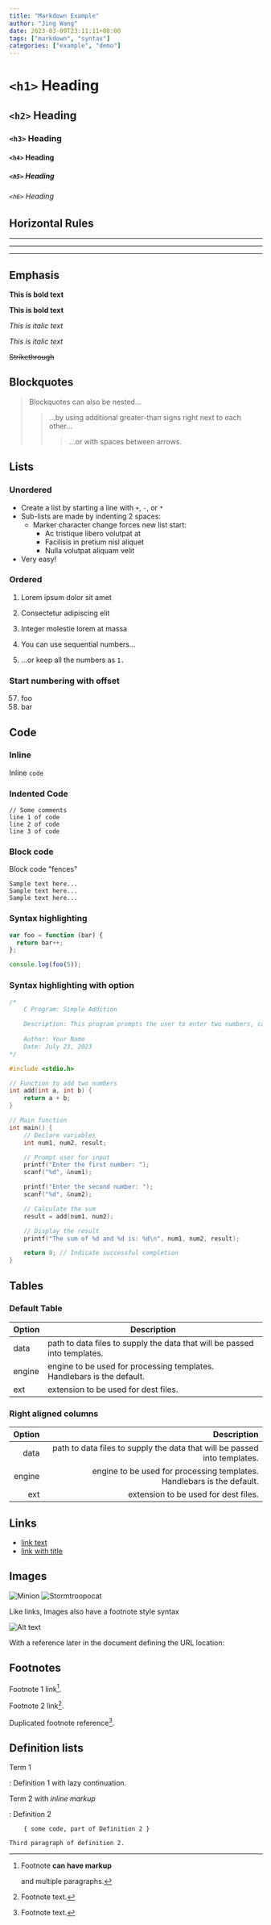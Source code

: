 ```yaml
---
title: "Markdown Example"
author: "Jing Wang"
date: 2023-03-09T23:11:11+08:00
tags: ["markdown", "syntax"]
categories: ["example", "demo"]
---
```


# `<h1>` Heading

## `<h2>` Heading

### `<h3>` Heading

#### `<h4>` Heading

##### `<h5>` Heading

###### `<h6>` Heading

## Horizontal Rules

___

---

***

## Emphasis

**This is bold text**

**This is bold text**

*This is italic text*

*This is italic text*

~~Strikethrough~~

## Blockquotes

> Blockquotes can also be nested...
>> ...by using additional greater-than signs right next to each other...
> > > ...or with spaces between arrows.

## Lists

### Unordered

+ Create a list by starting a line with `+`, `-`, or `*`
+ Sub-lists are made by indenting 2 spaces:
  + Marker character change forces new list start:
    + Ac tristique libero volutpat at
    + Facilisis in pretium nisl aliquet
    + Nulla volutpat aliquam velit
+ Very easy!

### Ordered

1. Lorem ipsum dolor sit amet
2. Consectetur adipiscing elit
3. Integer molestie lorem at massa

1. You can use sequential numbers...
1. ...or keep all the numbers as `1.`

### Start numbering with offset

57. foo
1. bar

## Code

### Inline

Inline `code`

### Indented Code

    // Some comments
    line 1 of code
    line 2 of code
    line 3 of code

### Block code

Block code "fences"

```
Sample text here...
Sample text here...
Sample text here...
```

### Syntax highlighting

``` js
var foo = function (bar) {
  return bar++;
};

console.log(foo(5));
```

### Syntax highlighting with option

```c {linenos=table,hl_lines=["23-24","26-27",33],linenostart=20}
/*
    C Program: Simple Addition

    Description: This program prompts the user to enter two numbers, calculates their sum, and prints the result.
    
    Author: Your Name
    Date: July 23, 2023
*/

#include <stdio.h>

// Function to add two numbers
int add(int a, int b) {
    return a + b;
}

// Main function
int main() {
    // Declare variables
    int num1, num2, result;

    // Prompt user for input
    printf("Enter the first number: ");
    scanf("%d", &num1);

    printf("Enter the second number: ");
    scanf("%d", &num2);

    // Calculate the sum
    result = add(num1, num2);

    // Display the result
    printf("The sum of %d and %d is: %d\n", num1, num2, result);

    return 0; // Indicate successful completion
}
```

## Tables

### Default Table

| Option | Description                                                               |
| ------ | ------------------------------------------------------------------------- |
| data   | path to data files to supply the data that will be passed into templates. |
| engine | engine to be used for processing templates. Handlebars is the default.    |
| ext    | extension to be used for dest files.                                      |

### Right aligned columns

| Option |                                                               Description |
| -----: | ------------------------------------------------------------------------: |
|   data | path to data files to supply the data that will be passed into templates. |
| engine |    engine to be used for processing templates. Handlebars is the default. |
|    ext |                                      extension to be used for dest files. |

## Links

+ [link text](http://dev.nodeca.com)
+ [link with title](http://nodeca.github.io/pica/demo/ "title text!")

## Images

![Minion](https://octodex.github.com/images/minion.png)
![Stormtroopocat](https://octodex.github.com/images/stormtroopocat.jpg "The Stormtroopocat")

Like links, Images also have a footnote style syntax

![Alt text][id]

With a reference later in the document defining the URL location:

[id]: https://octodex.github.com/images/dojocat.jpg  "The Dojocat"

## Footnotes

Footnote 1 link[^first].

Footnote 2 link[^second].

Duplicated footnote reference[^second].

[^first]: Footnote **can have markup**

    and multiple paragraphs.

[^second]: Footnote text.

## Definition lists

Term 1

:   Definition 1
with lazy continuation.

Term 2 with *inline markup*

:   Definition 2

        { some code, part of Definition 2 }

    Third paragraph of definition 2.
